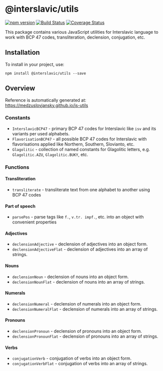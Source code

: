 # @interslavic/utils

[![npm version](https://badge.fury.io/js/%40interslavic%2Futils.svg)](https://badge.fury.io/js/%40interslavic%2Futils)
[![Build Status](https://github.com/medzuslovjansky/js-utils/actions/workflows/ci.yml/badge.svg)](https://github.com/medzuslovjansky/js-utils/actions/workflows/ci.yml)
[![Coverage Status](https://coveralls.io/repos/github/medzuslovjansky/js-utils/badge.svg?branch=main)](https://coveralls.io/github/medzuslovjansky/js-utils?branch=main)

This package contains various JavaScript utilities for Interslavic language to work with BCP 47 codes, transliteration, declension, conjugation, etc.

## Installation

To install in your project, use:

```
npm install @interslavic/utils --save
```

## Overview

Reference is automatically generated at: <https://medzuslovjansky.github.io/js-utils>

### Constants

* `InterslavicBCP47` - primary BCP 47 codes for Interslavic like `isv` and its variants per used alphabets.
* `FlavorisationBCP47` - all possible BCP 47 codes for Interslavic with flavorisations applied like Northern, Southern, Slovianto, etc.
* `Glagolitic` - collection of named constants for Glagolitic letters, e.g. `Glagolitic.AZU`, `Glagolitic.BUKY`, etc.

### Functions

#### Transliteration

* `transliterate` - transliterate text from one alphabet to another using BCP 47 codes

#### Part of speech

* `parsePos` - parse tags like `f.`, `v.tr. impf.`, etc. into an object with convenient properties

#### Adjectives

* `declensionAdjective` - declension of adjectives into an object form.
* `declensionAdjectiveFlat` - declension of adjectives into an array of strings.

#### Nouns

* `declensionNoun` - declension of nouns into an object form.
* `declensionNounFlat` - declension of nouns into an array of strings.

#### Numerals

* `declensionNumeral` - declension of numerals into an object form.
* `declensionNumeralFlat` - declension of numerals into an array of strings.

#### Pronouns

* `declensionPronoun` - declension of pronouns into an object form.
* `declensionPronounFlat` - declension of pronouns into an array of strings.

#### Verbs

* `conjugationVerb` - conjugation of verbs into an object form.
* `conjugationVerbFlat` - conjugation of verbs into an array of strings.
